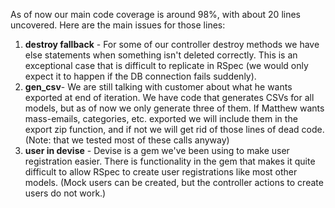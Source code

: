 As of now our main code coverage is around 98%, with about 20 lines uncovered. Here are the main issues for those lines:

1. **destroy fallback** - For some of our controller destroy methods we have else statements when something isn't deleted correctly. This is an exceptional case that is difficult to replicate in RSpec (we would only expect it to happen if the DB connection fails suddenly).
2. **gen_csv**- We are still talking with customer about what he wants exported at end of iteration.  We have code that generates CSVs for all models, but as of now we only generate three of them.  If Matthew wants mass-emails, categories, etc. exported we will include them in the export zip function, and if not we will get rid of those lines of dead code. (Note: that we tested most of these calls anyway)
3. **user in devise** - Devise is a gem we've been using to make user registration easier. There is functionality in the gem that makes it quite difficult to allow RSpec to create user registrations like most other models. (Mock users can be created, but the controller actions to create users do not work.)
